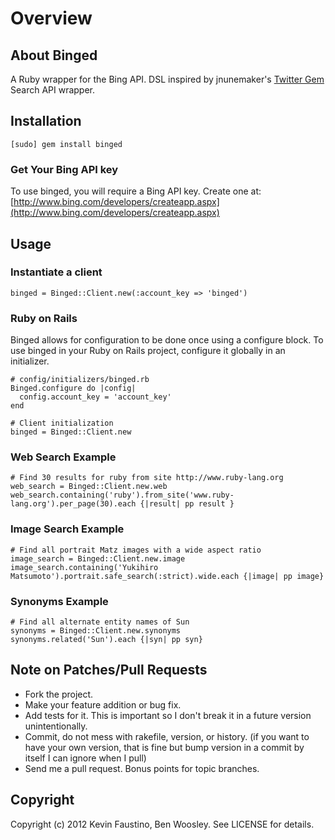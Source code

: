 # Overview

## About Binged

A Ruby wrapper for the Bing API. DSL inspired by jnunemaker's [Twitter Gem](http://github.com/jnunemaker/twitter) Search API wrapper.

## Installation

    [sudo] gem install binged

### Get Your Bing API key

To use binged, you will require a Bing API key. Create one at: [http://www.bing.com/developers/createapp.aspx](http://www.bing.com/developers/createapp.aspx)

## Usage

### Instantiate a client
    binged = Binged::Client.new(:account_key => 'binged')

### Ruby on Rails

Binged allows for configuration to be done once using a configure block. To use binged in your Ruby on Rails project, configure it globally in an initializer.

    # config/initializers/binged.rb
    Binged.configure do |config|
      config.account_key = 'account_key'
    end

    # Client initialization
    binged = Binged::Client.new

### Web Search Example

    # Find 30 results for ruby from site http://www.ruby-lang.org
    web_search = Binged::Client.new.web
    web_search.containing('ruby').from_site('www.ruby-lang.org').per_page(30).each {|result| pp result }

### Image Search Example

    # Find all portrait Matz images with a wide aspect ratio
    image_search = Binged::Client.new.image
    image_search.containing('Yukihiro Matsumoto').portrait.safe_search(:strict).wide.each {|image| pp image}

### Synonyms Example
    # Find all alternate entity names of Sun
    synonyms = Binged::Client.new.synonyms
    synonyms.related('Sun').each {|syn| pp syn}


## Note on Patches/Pull Requests

* Fork the project.
* Make your feature addition or bug fix.
* Add tests for it. This is important so I don't break it in a
  future version unintentionally.
* Commit, do not mess with rakefile, version, or history.
  (if you want to have your own version, that is fine but bump version in a commit by itself I can ignore when I pull)
* Send me a pull request. Bonus points for topic branches.

## Copyright

Copyright (c) 2012 Kevin Faustino, Ben Woosley. See LICENSE for details.
